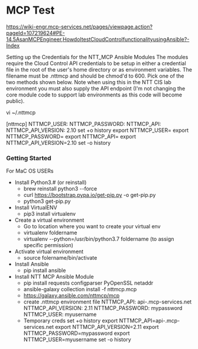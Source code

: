 # MCP Test

https://wiki-engr.mcp-services.net/pages/viewpage.action?pageId=107219624#PE-14.5AsanMCPEngineer,HowdoItestCloudControlfunctionalityusingAnsible?-Index


Setting up the Credentials for the NTT_MCP Ansible Modules
The modules require the Cloud Control API credentials to be setup in either a credential file in the root of the user's home directory or as environment variables. The filename must be .nttmcp and should be chmod'd to 600. Pick one of the two methods shown below. Note when using this in the NTT CIS lab environment you must also supply the API endpoint (I'm not changing the core module code to support lab environments as this code will become public).

vi ~/.nttmcp
 
 
[nttmcp]
NTTMCP_USER: <CC username>
NTTMCP_PASSWORD: <CC password>
NTTMCP_API: <API URL e.g. api-ash99-patchqa.mcp-services.net>
NTTMCP_API_VERSION: 2.10
set +o history
export NTTMCP_USER=<CC username>
export NTTMCP_PASSWORD=<CC password>
export NTTMCP_API=<API URL e.g. api-ash99-patchqa.mcp-services.net>
export NTTMCP_API_VERSION=2.10
set -o history



### Getting Started
For MaC OS USERs
- Install Python3.# (or reinstall)
    - brew reinstall python3 --force
    - curl https://bootstrap.pypa.io/get-pip.py -o get-pip.py
    - python3 get-pip.py
- Install VirtualENV
    - pip3 install virtualenv
- Create a virtual environment
    - Go to location where you want to create your virtual env
    - virtualenv foldername 
    - virtualenv --python=/usr/bin/python3.7 foldername (to assign specific permission)
- Activate virtual environment
    - source folername/bin/activate
- Install Ansible 
    - pip install ansible
- Install NTT MCP Ansible Module
    - pip install requests configparser PyOpenSSL netaddr
    - ansible-galaxy collection install -f nttmcp.mcp
    - https://galaxy.ansible.com/nttmcp/mcp
    - create .nttmcp environment file 
        NTTMCP_API: api-<geo>.mcp-services.net
        NTTMCP_API_VERSION: 2.11
        NTTMCP_PASSWORD: mypassword
        NTTMCP_USER: myusername
    - Temporary creds
        set +o history
        export NTTMCP_API=api-<geo>.mcp-services.net
        export NTTMCP_API_VERSION=2.11
        export NTTMCP_PASSWORD=mypassword
        export NTTMCP_USER=myusername
        set -o history

